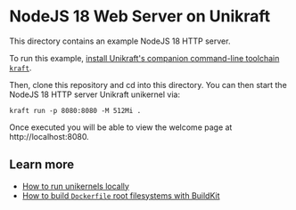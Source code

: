 # NodeJS 18 Web Server on Unikraft

This directory contains an example NodeJS 18 HTTP server.

To run this example, [install Unikraft's companion command-line toolchain `kraft`](https://unikraft.org/docs/cli).

Then, clone this repository and cd into this directory.
You can then start the NodeJS 18 HTTP server Unikraft unikernel via:

```
kraft run -p 8080:8080 -M 512Mi .
```

Once executed you will be able to view the welcome page at http://localhost:8080.

## Learn more

- [How to run unikernels locally](https://unikraft.org/docs/cli/running)
- [How to build `Dockerfile` root filesystems with BuildKit](https://unikraft.org/docs/getting-started/integrations/buildkit)
